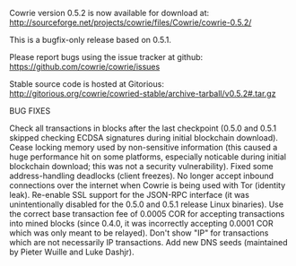 Cowrie version 0.5.2 is now available for download at:
http://sourceforge.net/projects/cowrie/files/Cowrie/cowrie-0.5.2/

This is a bugfix-only release based on 0.5.1.

Please report bugs using the issue tracker at github:
https://github.com/cowrie/cowrie/issues

Stable source code is hosted at Gitorious:
http://gitorious.org/cowrie/cowried-stable/archive-tarball/v0.5.2#.tar.gz

BUG FIXES

Check all transactions in blocks after the last checkpoint (0.5.0 and 0.5.1 skipped checking ECDSA signatures during initial blockchain download).
Cease locking memory used by non-sensitive information (this caused a huge performance hit on some platforms, especially noticable during initial blockchain download; this was
not a security vulnerability).
Fixed some address-handling deadlocks (client freezes).
No longer accept inbound connections over the internet when Cowrie is being used with Tor (identity leak).
Re-enable SSL support for the JSON-RPC interface (it was unintentionally disabled for the 0.5.0 and 0.5.1 release Linux binaries).
Use the correct base transaction fee of 0.0005 COR for accepting transactions into mined blocks (since 0.4.0, it was incorrectly accepting 0.0001 COR which was only meant to be relayed).
Don't show "IP" for transactions which are not necessarily IP transactions.
Add new DNS seeds (maintained by Pieter Wuille and Luke Dashjr).
